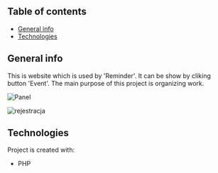 ## Table of contents
* [General info](#general-info)
* [Technologies](#technologies)

## General info
This is website which is used by 'Reminder'. It can be show by cliking button 'Event'. The main purpose of this project is organizing work.

![Panel](https://user-images.githubusercontent.com/17832552/211211833-7e4828ea-0da7-4edc-9cf9-a31a44ef88bb.png)

![rejestracja](https://user-images.githubusercontent.com/17832552/211211861-fce88dff-e795-4e07-a856-ac9a0a2427ef.png)
	
## Technologies
Project is created with:
* PHP
